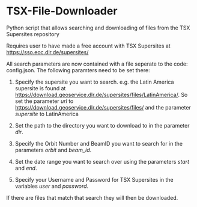 # TSX-File-Downloader
Python script that allows searching and downloading of files from the TSX Supersites repository

Requires user to have made a free account with TSX Supersites at https://sso.eoc.dlr.de/supersites/

All search parameters are now contained with a file seperate to the code: config.json.
The following paramters need to be set there:

1. Specify the supersite you want to search. e.g. the Latin America supersite is found at https://download.geoservice.dlr.de/supersites/files/LatinAmerica/.
So set the parameter *url* to https://download.geoservice.dlr.de/supersites/files/
and the parameter *supersite* to LatinAmerica

2. Set the path to the directory you want to download to in the parameter *dir*.

3. Specify the Orbit Number and BeamID you want to search for in the parameters *orbit* and *beam_id*.

4. Set the date range you want to search over using the parameters *start* and *end*.

5. Specify your Username and Password for TSX Supersites in the variables *user* and *password*.

If there are files that match that search they will then be downloaded.
